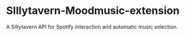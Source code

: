 # SIllytavern-Moodmusic-extension
A Sillytavern API for Spotify interaction and automatic music selection.
